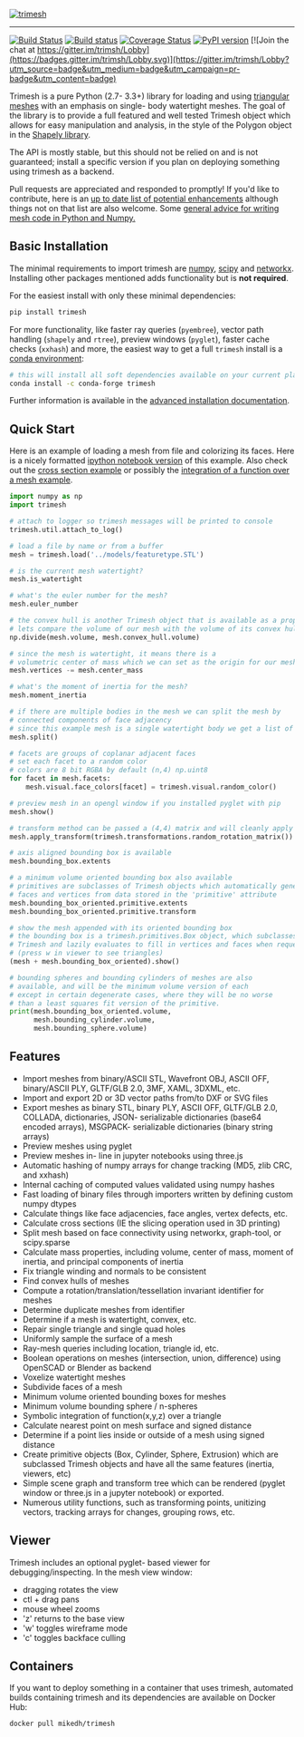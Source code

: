 [![trimesh](https://trimsh.org/images/logotype-a.svg)](http://trimsh.org)

-----------
[![Build Status](https://travis-ci.org/mikedh/trimesh.svg?branch=master)](https://travis-ci.org/mikedh/trimesh) [![Build status](https://ci.appveyor.com/api/projects/status/j8h3luwvst1tkghl?svg=true)](https://ci.appveyor.com/project/mikedh/trimesh) [![Coverage Status](https://coveralls.io/repos/github/mikedh/trimesh/badge.svg)](https://coveralls.io/github/mikedh/trimesh) [![PyPI version](https://badge.fury.io/py/trimesh.svg)](https://badge.fury.io/py/trimesh) [![Join the chat at https://gitter.im/trimsh/Lobby](https://badges.gitter.im/trimsh/Lobby.svg)](https://gitter.im/trimsh/Lobby?utm_source=badge&utm_medium=badge&utm_campaign=pr-badge&utm_content=badge)


Trimesh is a pure Python (2.7- 3.3+) library for loading and using [triangular meshes](https://en.wikipedia.org/wiki/Triangle_mesh) with an emphasis on single- body watertight meshes. The goal of the library is to provide a full featured and well tested Trimesh object which allows for easy manipulation and analysis, in the style of the Polygon object in the [Shapely library](http://toblerity.org/shapely/manual.html).

The API is mostly stable, but this should not be relied on and is not guaranteed; install a specific version if you plan on deploying something using trimesh as a backend.

Pull requests are appreciated and responded to promptly! If you'd like to contribute, here is an [up to date list of potential enhancements](https://github.com/mikedh/trimesh/issues/199) although things not on that list are also welcome. Some [general advice for writing mesh code in Python and Numpy.](https://github.com/mikedh/trimesh/blob/master/trimesh/io/README.md)


## Basic Installation

The minimal requirements to import trimesh are
[numpy](http://www.numpy.org/), [scipy](http://www.scipy.org) and
[networkx](https://networkx.github.io). Installing other packages mentioned adds functionality but is **not required**.

For the easiest install with only these minimal dependencies:

```bash
pip install trimesh
```

For more functionality, like faster ray queries (`pyembree`), vector path handling (`shapely` and `rtree`), preview windows (`pyglet`), faster cache checks (`xxhash`) and more, the easiest way to get a full `trimesh` install is a [conda environment](https://conda.io/miniconda.html):

```bash
# this will install all soft dependencies available on your current platform
conda install -c conda-forge trimesh
```

Further information is available in the [advanced installation documentation](https://trimsh.org/install.html).

## Quick Start

Here is an example of loading a mesh from file and colorizing its faces. Here is a nicely formatted
[ipython notebook version](https://trimsh.org/examples/quick_start.html) of this example. Also check out the [cross section example](https://trimsh.org/examples/section.html) or possibly the [integration of a function over a mesh example](https://github.com/mikedh/trimesh/blob/master/examples/integrate.ipynb).

```python
import numpy as np
import trimesh

# attach to logger so trimesh messages will be printed to console
trimesh.util.attach_to_log()

# load a file by name or from a buffer
mesh = trimesh.load('../models/featuretype.STL')

# is the current mesh watertight?
mesh.is_watertight

# what's the euler number for the mesh?
mesh.euler_number

# the convex hull is another Trimesh object that is available as a property
# lets compare the volume of our mesh with the volume of its convex hull
np.divide(mesh.volume, mesh.convex_hull.volume)

# since the mesh is watertight, it means there is a
# volumetric center of mass which we can set as the origin for our mesh
mesh.vertices -= mesh.center_mass

# what's the moment of inertia for the mesh?
mesh.moment_inertia

# if there are multiple bodies in the mesh we can split the mesh by
# connected components of face adjacency
# since this example mesh is a single watertight body we get a list of one mesh
mesh.split()

# facets are groups of coplanar adjacent faces
# set each facet to a random color
# colors are 8 bit RGBA by default (n,4) np.uint8
for facet in mesh.facets:
    mesh.visual.face_colors[facet] = trimesh.visual.random_color()

# preview mesh in an opengl window if you installed pyglet with pip
mesh.show()

# transform method can be passed a (4,4) matrix and will cleanly apply the transform
mesh.apply_transform(trimesh.transformations.random_rotation_matrix())

# axis aligned bounding box is available
mesh.bounding_box.extents

# a minimum volume oriented bounding box also available
# primitives are subclasses of Trimesh objects which automatically generate
# faces and vertices from data stored in the 'primitive' attribute
mesh.bounding_box_oriented.primitive.extents
mesh.bounding_box_oriented.primitive.transform

# show the mesh appended with its oriented bounding box
# the bounding box is a trimesh.primitives.Box object, which subclasses
# Trimesh and lazily evaluates to fill in vertices and faces when requested
# (press w in viewer to see triangles)
(mesh + mesh.bounding_box_oriented).show()

# bounding spheres and bounding cylinders of meshes are also
# available, and will be the minimum volume version of each
# except in certain degenerate cases, where they will be no worse
# than a least squares fit version of the primitive.
print(mesh.bounding_box_oriented.volume, 
      mesh.bounding_cylinder.volume,
      mesh.bounding_sphere.volume)

```

## Features

* Import meshes from binary/ASCII STL, Wavefront OBJ, ASCII OFF, binary/ASCII PLY, GLTF/GLB 2.0, 3MF, XAML, 3DXML, etc.
* Import and export 2D or 3D vector paths from/to DXF or SVG files
* Export meshes as binary STL, binary PLY, ASCII OFF, GLTF/GLB 2.0, COLLADA, dictionaries, JSON- serializable dictionaries (base64 encoded arrays), MSGPACK- serializable dictionaries (binary string arrays)
* Preview meshes using pyglet
* Preview meshes in- line in jupyter notebooks using three.js
* Automatic hashing of numpy arrays for change tracking (MD5, zlib CRC, and xxhash)
* Internal caching of computed values validated using numpy hashes
* Fast loading of binary files through importers written by defining custom numpy dtypes
* Calculate things like face adjacencies, face angles, vertex defects, etc.
* Calculate cross sections (IE the slicing operation used in 3D printing)
* Split mesh based on face connectivity using networkx, graph-tool, or scipy.sparse
* Calculate mass properties, including volume, center of mass, moment of inertia, and principal components of inertia
* Fix triangle winding and normals to be consistent 
* Find convex hulls of meshes 
* Compute a rotation/translation/tessellation invariant identifier for meshes
* Determine duplicate meshes from identifier
* Determine if a mesh is watertight, convex, etc.
* Repair single triangle and single quad holes
* Uniformly sample the surface of a mesh
* Ray-mesh queries including location, triangle id, etc.
* Boolean operations on meshes (intersection, union, difference) using OpenSCAD or Blender as backend
* Voxelize watertight meshes
* Subdivide faces of a mesh
* Minimum volume oriented bounding boxes for meshes
* Minimum volume bounding sphere / n-spheres
* Symbolic integration of function(x,y,z) over a triangle
* Calculate nearest point on mesh surface and signed distance
* Determine if a point lies inside or outside of a mesh using signed distance
* Create primitive objects (Box, Cylinder, Sphere, Extrusion) which are subclassed Trimesh objects and have all the same features (inertia, viewers, etc)
* Simple scene graph and transform tree which can be rendered (pyglet window or three.js in a jupyter notebook) or exported.
* Numerous utility functions, such as transforming points, unitizing vectors, tracking arrays for changes, grouping rows, etc.


## Viewer

Trimesh includes an optional pyglet- based viewer for debugging/inspecting. In the mesh view window:

* dragging rotates the view
* ctl + drag pans
* mouse wheel zooms
* 'z' returns to the base view 
* 'w' toggles wireframe mode
* 'c' toggles backface culling

## Containers
   
If you want to deploy something in a container that uses trimesh, automated builds containing trimesh and its dependencies are available on Docker Hub:

`docker pull mikedh/trimesh`
